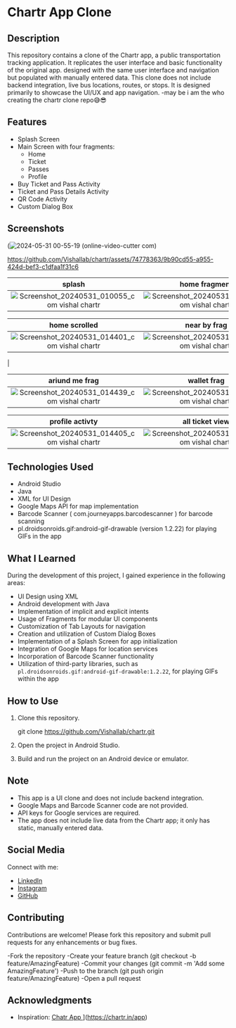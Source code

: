 # Chartr App Clone

## Description
This repository contains a clone of the Chartr app, a public transportation tracking application. It replicates the user interface and basic functionality of the original app. designed with the same user interface and navigation but populated with manually entered data. This clone does not include backend integration, live bus locations, routes, or stops. It is designed primarily to showcase the UI/UX and app navigation.
-may be i am the who creating the chartr clone repo😅😎

## Features
- Splash Screen
- Main Screen with four fragments:
  - Home
  - Ticket
  - Passes
  - Profile
- Buy Ticket and Pass Activity
- Ticket and Pass Details Activity
- QR Code Activity
- Custom Dialog Box



## Screenshots
(![2024-05-31 00-55-19 (online-video-cutter com)](https://github.com/Vishallab/chartr/assets/74778363/6dd2c29b-e88c-47d6-8763-ddf1e5396561)




https://github.com/Vishallab/chartr/assets/74778363/9b90cd55-a955-424d-bef3-c1dfaa1f31c6



| splash | home fragment|
|:-:|:-:|
|  ![Screenshot_20240531_010055_com vishal chartr](https://github.com/Vishallab/chartr/assets/74778363/af4fc380-db67-4b43-9aef-177c5539d50c) | ![Screenshot_20240531_014353_com vishal chartr](https://github.com/Vishallab/chartr/assets/74778363/cc664d21-24d0-4d94-ba38-63d79bc136f1)  |



| home scrolled | near by frag |
|:-:|:-:|
|![Screenshot_20240531_014401_com vishal chartr](https://github.com/Vishallab/chartr/assets/74778363/6f4193d5-c876-4dc6-a648-a6af4cbe7377) | ![Screenshot_20240531_014447_com vishal chartr](https://github.com/Vishallab/chartr/assets/74778363/e1515aa3-ce5f-4e25-82e2-6d5db82339fc)
 |


| ariund me frag |  wallet frag|
|:-:|:-:|
| ![Screenshot_20240531_014439_com vishal chartr](https://github.com/Vishallab/chartr/assets/74778363/063713ba-01c8-45e3-91bf-69d58a6bc1ab) | ![Screenshot_20240531_014433_com vishal chartr](https://github.com/Vishallab/chartr/assets/74778363/b1cd1f69-28d8-48d2-9c86-59e9524c90db) |



| profile activty | all ticket view| buy pass activty|
|:-:|:-:|:-:|
| ![Screenshot_20240531_014405_com vishal chartr](https://github.com/Vishallab/chartr/assets/74778363/d202a6a6-bef4-49be-8479-2927393c11f9)| ![Screenshot_20240531_014424_com vishal chartr](https://github.com/Vishallab/chartr/assets/74778363/4c4fd3c9-d397-42b1-99ad-24f6d4aacc7b)| ![Screenshot_20240531_014457_com vishal chartr](https://github.com/Vishallab/chartr/assets/74778363/a44628db-17e9-4364-b58d-021387f25c05)|




## Technologies Used
- Android Studio
- Java
- XML for UI Design
- Google Maps API for map implementation
- Barcode Scanner (  com.journeyapps.barcodescanner  ) for barcode scanning
- pl.droidsonroids.gif:android-gif-drawable (version 1.2.22) for playing GIFs in the app


## What I Learned
During the development of this project, I gained experience in the following areas:
- UI Design using XML
- Android development with Java
- Implementation of implicit and explicit intents
- Usage of Fragments for modular UI components
- Customization of Tab Layouts for navigation
- Creation and utilization of Custom Dialog Boxes
- Implementation of a Splash Screen for app initialization
- Integration of Google Maps for location services
- Incorporation of Barcode Scanner functionality
- Utilization of third-party libraries, such as `pl.droidsonroids.gif:android-gif-drawable:1.2.22`, for playing GIFs within the app

## How to Use
1. Clone this repository.
   
   git clone https://github.com/Vishallab/chartr.git

3. Open the project in Android Studio.
4. Build and run the project on an Android device or emulator.

## Note
- This app is a UI clone and does not include backend integration.
- Google Maps and Barcode Scanner code are not provided.
- API keys for Google services are required.
- The app does not include live data from the Chartr app; it only has static, manually entered data.

## Social Media
Connect with me:
- [LinkedIn](https://www.linkedin.com/in/vishalmishra01)
- [Instagram](https://www.instagram.com/ig_viishal)
- [GitHub](https://www.github.com/Vishallab)

## Contributing
Contributions are welcome! Please fork this repository and submit pull requests for any enhancements or bug fixes.

-Fork the repository
-Create your feature branch (git checkout -b feature/AmazingFeature)
-Commit your changes (git commit -m 'Add some AmazingFeature')
-Push to the branch (git push origin feature/AmazingFeature)
-Open a pull request


## Acknowledgments
- Inspiration: [Chatr App ]([https://www.github.com/Vishallab)](https://chartr.in/app)
  
